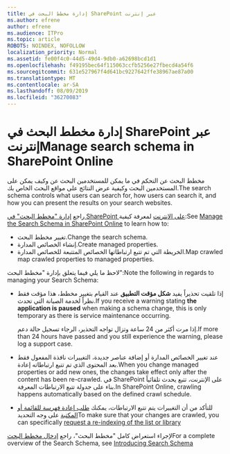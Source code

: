 ```yaml
---
title: إدارة مخطط البحث في SharePoint عبر إنترنت
ms.author: efrene
author: efrene
ms.audience: ITPro
ms.topic: article
ROBOTS: NOINDEX, NOFOLLOW
localization_priority: Normal
ms.assetid: fe00f4c0-44d5-49d4-9db0-a62698bcd1d1
ms.openlocfilehash: f49195bec64f115063ccfb5256e27fbecd4a54f6
ms.sourcegitcommit: 631e527967f4d641bc9227642ffe38967ae87a00
ms.translationtype: MT
ms.contentlocale: ar-SA
ms.lasthandoff: 08/09/2019
ms.locfileid: "36270083"
---
```

# <a name="manage-search-schema-in-sharepoint-online"></a><span data-ttu-id="d796d-102">إدارة مخطط البحث في SharePoint عبر إنترنت</span><span class="sxs-lookup"><span data-stu-id="d796d-102">Manage search schema in SharePoint Online</span></span>

<span data-ttu-id="d796d-103">مخطط البحث عن التحكم في ما يمكن للمستخدمين البحث عن وكيف يمكن على المستخدمين البحث وكيفية عرض النتائج على مواقع البحث الخاص بك.</span><span class="sxs-lookup"><span data-stu-id="d796d-103">The search schema controls what users can search for, how users can search it, and how you can present the results on your search websites.</span></span> 

<span data-ttu-id="d796d-104">راجع [إدارة "مخطط البحث" في SharePoint على الإنترنت](https://docs.microsoft.com/sharepoint/manage-search-schema) لمعرفة كيفية:</span><span class="sxs-lookup"><span data-stu-id="d796d-104">See [Manage the Search Schema in SharePoint Online](https://docs.microsoft.com/sharepoint/manage-search-schema) to learn how to:</span></span> 
- <span data-ttu-id="d796d-105">تغيير مخطط البحث.</span><span class="sxs-lookup"><span data-stu-id="d796d-105">Change the search schema.</span></span>
- <span data-ttu-id="d796d-106">إنشاء الخصائص المدارة.</span><span class="sxs-lookup"><span data-stu-id="d796d-106">Create managed properties.</span></span>
- <span data-ttu-id="d796d-107">الخريطة التي تم تتبع ارتباطاتها الخصائص المتتبعة للخصائص المدارة.</span><span class="sxs-lookup"><span data-stu-id="d796d-107">Map crawled map crawled properties to managed properties.</span></span>

<span data-ttu-id="d796d-108">لاحظ ما يلي فيما يتعلق بإدارة "مخطط البحث":</span><span class="sxs-lookup"><span data-stu-id="d796d-108">Note the following in regards to managing your Search Schema:</span></span>

- <span data-ttu-id="d796d-109">إذا تلقيت تحذيراً يفيد **شكل مؤقت التطبيق** عند القيام بتغيير مخطط، هذا مؤقت فقط نظراً لخدمة الصيانة التي تحدث.</span><span class="sxs-lookup"><span data-stu-id="d796d-109">If you receive a warning stating **the application is paused** when making a schema change, this is only temporary as there is service maintenance occurring.</span></span> 

    <span data-ttu-id="d796d-110">إذا مرت أكثر من 24 ساعة وتزال تواجه التحذير، الرجاء تسجيل حالة دعم.</span><span class="sxs-lookup"><span data-stu-id="d796d-110">If more than 24 hours have passed and you still experience the warning, please log a support case.</span></span>
- <span data-ttu-id="d796d-111">عند تغيير الخصائص المدارة أو إضافة عناصر جديدة، التغييرات نافذة المفعول فقط بعد المحتوى الذي تم تتبع ارتباطاته إعادة.</span><span class="sxs-lookup"><span data-stu-id="d796d-111">When you change managed properties or add new ones, the changes take effect only after the content has been re-crawled.</span></span> <span data-ttu-id="d796d-112">في SharePoint على الإنترنت، تتبع يحدث تلقائياً بناء على جدولة تتبع الارتباطات المعرفة.</span><span class="sxs-lookup"><span data-stu-id="d796d-112">In SharePoint Online, crawling happens automatically based on the defined crawl schedule.</span></span>
- <span data-ttu-id="d796d-113">للتأكد من أن التغييرات يتم تتبع الارتباطات، يمكنك [طلب إعادة فهرسة للقائمة أو المكتبة](https://docs.microsoft.com/sharepoint/manage-search-schema#request-re-indexing-of-a-document-library-or-list) على وجه التحديد</span><span class="sxs-lookup"><span data-stu-id="d796d-113">To make sure that your changes are crawled, you can specifically [request a re-indexing of the list or library](https://docs.microsoft.com/sharepoint/manage-search-schema#request-re-indexing-of-a-document-library-or-list)</span></span> 

<span data-ttu-id="d796d-114">لإجراء استعراض كامل "مخطط البحث"، راجع [إدخال مخطط البحث](https://blogs.technet.microsoft.com/tothesharepoint/2012/11/25/introducing-search-schema-for-sharepoint-2013/)</span><span class="sxs-lookup"><span data-stu-id="d796d-114">For a complete overview of the Search Schema, see [Introducing Search Schema](https://blogs.technet.microsoft.com/tothesharepoint/2012/11/25/introducing-search-schema-for-sharepoint-2013/)</span></span> 


